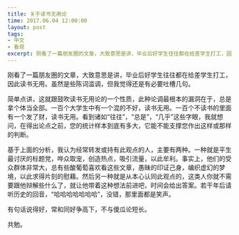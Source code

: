 ```yaml
---
title: 关于读书无用论
time: 2017.06.04 12:00:00
layout: post
tags:
- 中文
- 看观
excerpt: 刚看了一篇朋友圈的文章，大致意思是讲，毕业后好学生往往都在给差学生打工，因此读书无用。虽然是些陈词滥调，但我觉得还是有必要吐槽几句。
---
```


刚看了一篇朋友圈的文章，大致意思是讲，毕业后好学生往往都在给差学生打工，因此读书无用。虽然是些陈词滥调，但我觉得还是有必要吐槽几句。

简单点讲，这就跟鼓吹读书无用论的一个性质，此种论调最根本的漏洞在于，总是拿个体当全部。一百个大学生中有一个混的不好，读书无用。一百个不读书的里面有一个发了财，读书无用。看到诸如“往往”，“总是”，“几乎”这些字眼，我就想问，在得出论点之前，您的统计样本到底有多大，它能不能支撑您作出这样或那样的判断。

基于上面的分析，我认为经常转发或持有此观点的人，主要有两种。一种就是平生最讨厌的标题党，哗众取宠，创造热点，吸引流量，以此牟利。事实上，他们的受众群体非常大，总有些酸葡萄喜欢看这些文章，愚昧的印证己身，编织虚幻的梦境，以此求得片刻的慰藉。然后另一种就是从本心认同此观点的，这类人你就不需要跟他辩解些什么了，就让他带着这种想法前进吧，时间会给出答案。若干年后请听历史的回音，“哈哈哈哈哈哈哈”，没错，那里面都是笑声。

有句话说得好，常和同好争高下，不与傻瓜论短长。

共勉。







